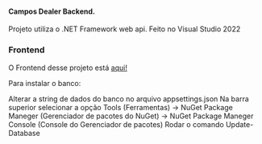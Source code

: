 #### Campos Dealer Backend.
Projeto utiliza o .NET Framework web api. Feito no Visual Studio 2022

### Frontend
O Frontend desse projeto está [aqui!](https://github.com/brunompe/Campos-Dealer-Frontend)

Para instalar o banco:

Alterar a string de dados do banco no arquivo appsettings.json
Na barra superior selecionar a opção Tools (Ferramentas) -> NuGet Package Maneger (Gerenciador de pacotes do NuGet) -> NuGet Package Maneger Console (Console do Gerenciador de pacotes)
Rodar o comando Update-Database
